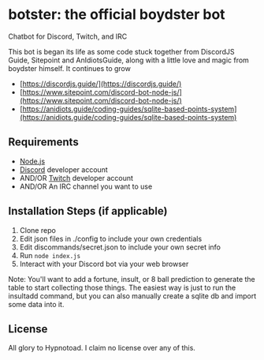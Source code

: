# botster: the official boydster bot
Chatbot for Discord, Twitch, and IRC

This bot is began its life as some code stuck together from DiscordJS Guide, Sitepoint and AnIdiotsGuide, along with a little love and magic from boydster himself. It continues to grow

- [https://discordjs.guide/](https://discordjs.guide/)
- [https://www.sitepoint.com/discord-bot-node-js/](https://www.sitepoint.com/discord-bot-node-js/)
- [https://anidiots.guide/coding-guides/sqlite-based-points-system](https://anidiots.guide/coding-guides/sqlite-based-points-system)

## Requirements

- [Node.js](http://nodejs.org/)
- [Discord](https://discordapp.com/) developer account
- AND/OR [Twitch](https://twitch.tv) developer account
- AND/OR An IRC channel you want to use

## Installation Steps (if applicable)

1. Clone repo
2. Edit json files in ./config to include your own credentials
3. Edit discommands/secret.json to include your own secret info
3. Run `node index.js`
4. Interact with your Discord bot via your web browser

Note: You'll want to add a fortune, insult, or 8 ball prediction to generate the table to start collecting those things. The easiest way is just to run the insultadd command, but you can also manually create a sqlite db and import some data into it.

## License
All glory to Hypnotoad. I claim no license over any of this.